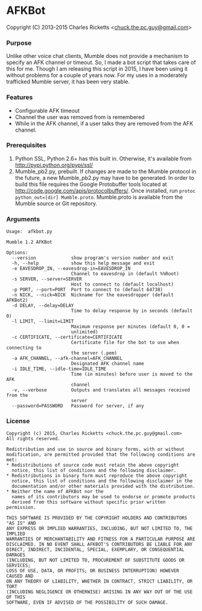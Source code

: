 # AFKBot #
Copyright (C) 2013-2015 Charles Ricketts  &lt;chuck.the.pc.guy@gmail.com&gt;

### Purpose ###
Unlike other voice chat clients, Mumble does not provide a mechanism to specify an AFK channel or timeout. So, I made a bot script that takes care of this for me. Though I am releasing this script in 2015, I have been using it without problems for a couple of years now. For my uses in a moderately trafficked Mumble server, it has been very stable.

### Features ###
* Configurable AFK timeout
* Channel the user was removed from is remembered
* While in the AFK channel, if a user talks they are removed from the AFK channel.

### Prerequisites ###
1. Python SSL, Python 2.6+ has this built in. Otherwise, it's available from http://pypi.python.org/pypi/ssl/
2. Mumble_pb2.py, prebuilt. If changes are made to the Mumble protocol in the future, a new Mumble_pb2.py may have to be generated. In order to build this file requires the Google Protobuffer tools located at http://code.google.com/apis/protocolbuffers/. Once installed, run `protoc python_out=[dir] Mumble.proto`. Mumble.proto is available from the Mumble source or Git repository.

### Arguments ###
    Usage: 	afkbot.py
    
    Mumble 1.2 AFKBot
    
    Options:
      --version             show program's version number and exit
      -h, --help            show this help message and exit
      -e EAVESDROP_IN, --eavesdrop-in=EAVESDROP_IN
                            Channel to eavesdrop in (default %%Root)
      -s SERVER, --server=SERVER
                            Host to connect to (default localhost)
      -p PORT, --port=PORT  Port to connect to (default 64738)
      -n NICK, --nick=NICK  Nickname for the eavesdropper (default AFKBot2)
      -d DELAY, --delay=DELAY
                            Time to delay response by in seconds (default 0)
      -l LIMIT, --limit=LIMIT
                            Maximum response per minutes (default 0, 0 =
                            unlimited)
      -c CERTIFICATE, --certificate=CERTIFICATE
                            Certificate file for the bot to use when connecting to
                            the server (.pem)
      -a AFK_CHANNEL, --afk-channel=AFK_CHANNEL
                            Designated AFK channel name
      -i IDLE_TIME, --idle-time=IDLE_TIME
                            Time (in minutes) before user is moved to the AFK
                            channel
      -v, --verbose         Outputs and translates all messages received from the
                            server
      --password=PASSWORD   Password for server, if any

### License ###

    Copyright (c) 2015, Charles Ricketts <chuck.the.pc.guy@gmail.com>
    All rights reserved.

    Redistribution and use in source and binary forms, with or without
    modification, are permitted provided that the following conditions are met:
    * Redistributions of source code must retain the above copyright
      notice, this list of conditions and the following disclaimer.
    * Redistributions in binary form must reproduce the above copyright
      notice, this list of conditions and the following disclaimer in the
      documentation and/or other materials provided with the distribution.
    * Neither the name of AFKBot nor the
      names of its contributors may be used to endorse or promote products
      derived from this software without specific prior written permission.

    THIS SOFTWARE IS PROVIDED BY THE COPYRIGHT HOLDERS AND CONTRIBUTORS "AS IS" AND
    ANY EXPRESS OR IMPLIED WARRANTIES, INCLUDING, BUT NOT LIMITED TO, THE IMPLIED
    WARRANTIES OF MERCHANTABILITY AND FITNESS FOR A PARTICULAR PURPOSE ARE
    DISCLAIMED. IN NO EVENT SHALL AFKBOT'S CONTRIBUTORS BE LIABLE FOR ANY
    DIRECT, INDIRECT, INCIDENTAL, SPECIAL, EXEMPLARY, OR CONSEQUENTIAL DAMAGES
    (INCLUDING, BUT NOT LIMITED TO, PROCUREMENT OF SUBSTITUTE GOODS OR SERVICES;
    LOSS OF USE, DATA, OR PROFITS; OR BUSINESS INTERRUPTION) HOWEVER CAUSED AND
    ON ANY THEORY OF LIABILITY, WHETHER IN CONTRACT, STRICT LIABILITY, OR TORT
    (INCLUDING NEGLIGENCE OR OTHERWISE) ARISING IN ANY WAY OUT OF THE USE OF THIS
    SOFTWARE, EVEN IF ADVISED OF THE POSSIBILITY OF SUCH DAMAGE.
